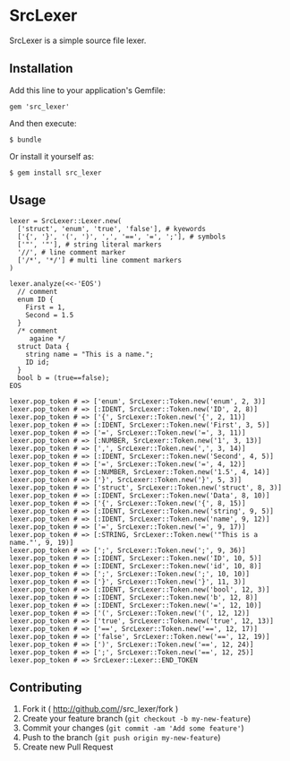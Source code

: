 # SrcLexer

SrcLexer is a simple source file lexer.

## Installation

Add this line to your application's Gemfile:

    gem 'src_lexer'

And then execute:

    $ bundle

Or install it yourself as:

    $ gem install src_lexer

## Usage

    lexer = SrcLexer::Lexer.new(
      ['struct', 'enum', 'true', 'false'], # kyewords
      ['{', '}', '(', ')', ',', '==', '=', ';'], # symbols
      ['"', '"'], # string literal markers
      '//', # line comment marker
      ['/*', '*/'] # multi line comment markers
    )
    
    lexer.analyze(<<-'EOS')
      // comment
      enum ID {
        First = 1,
        Second = 1.5
      }
      /* comment
         againe */
      struct Data {
        string name = "This is a name.";
        ID id;
      }
      bool b = (true==false);
    EOS
    
    lexer.pop_token # => ['enum', SrcLexer::Token.new('enum', 2, 3)]
    lexer.pop_token # => [:IDENT, SrcLexer::Token.new('ID', 2, 8)]
    lexer.pop_token # => ['{', SrcLexer::Token.new('{', 2, 11)]
    lexer.pop_token # => [:IDENT, SrcLexer::Token.new('First', 3, 5)]
    lexer.pop_token # => ['=', SrcLexer::Token.new('=', 3, 11)]
    lexer.pop_token # => [:NUMBER, SrcLexer::Token.new('1', 3, 13)]
    lexer.pop_token # => [',', SrcLexer::Token.new(',', 3, 14)]
    lexer.pop_token # => [:IDENT, SrcLexer::Token.new('Second', 4, 5)]
    lexer.pop_token # => ['=', SrcLexer::Token.new('=', 4, 12)]
    lexer.pop_token # => [:NUMBER, SrcLexer::Token.new('1.5', 4, 14)]
    lexer.pop_token # => ['}', SrcLexer::Token.new('}', 5, 3)]
    lexer.pop_token # => ['struct', SrcLexer::Token.new('struct', 8, 3)]
    lexer.pop_token # => [:IDENT, SrcLexer::Token.new('Data', 8, 10)]
    lexer.pop_token # => ['{', SrcLexer::Token.new('{', 8, 15)]
    lexer.pop_token # => [:IDENT, SrcLexer::Token.new('string', 9, 5)]
    lexer.pop_token # => [:IDENT, SrcLexer::Token.new('name', 9, 12)]
    lexer.pop_token # => ['=', SrcLexer::Token.new('=', 9, 17)]
    lexer.pop_token # => [:STRING, SrcLexer::Token.new('"This is a name."', 9, 19)]
    lexer.pop_token # => [';', SrcLexer::Token.new(';', 9, 36)]
    lexer.pop_token # => [:IDENT, SrcLexer::Token.new('ID', 10, 5)]
    lexer.pop_token # => [:IDENT, SrcLexer::Token.new('id', 10, 8)]
    lexer.pop_token # => [';', SrcLexer::Token.new(';', 10, 10)]
    lexer.pop_token # => ['}', SrcLexer::Token.new('}', 11, 3)]
    lexer.pop_token # => [:IDENT, SrcLexer::Token.new('bool', 12, 3)]
    lexer.pop_token # => [:IDENT, SrcLexer::Token.new('b', 12, 8)]
    lexer.pop_token # => [:IDENT, SrcLexer::Token.new('=', 12, 10)]
    lexer.pop_token # => ['(', SrcLexer::Token.new('(', 12, 12)]
    lexer.pop_token # => ['true', SrcLexer::Token.new('true', 12, 13)]
    lexer.pop_token # => ['==', SrcLexer::Token.new('==', 12, 17)]
    lexer.pop_token # => ['false', SrcLexer::Token.new('==', 12, 19)]
    lexer.pop_token # => [')', SrcLexer::Token.new('==', 12, 24)]
    lexer.pop_token # => [';', SrcLexer::Token.new('==', 12, 25)]
    lexer.pop_token # => SrcLexer::Lexer::END_TOKEN

## Contributing

1. Fork it ( http://github.com/<my-github-username>/src_lexer/fork )
2. Create your feature branch (`git checkout -b my-new-feature`)
3. Commit your changes (`git commit -am 'Add some feature'`)
4. Push to the branch (`git push origin my-new-feature`)
5. Create new Pull Request
